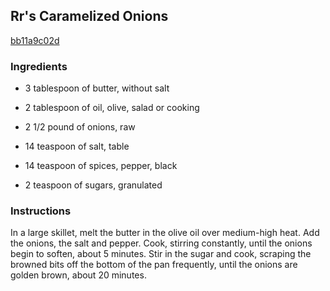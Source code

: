 ## Rr's Caramelized Onions

[bb11a9c02d](http://www.food.com/recipe/rrs-caramelized-onions-209735)

### Ingredients

 - 3 tablespoon of butter, without salt

 - 2 tablespoon of oil, olive, salad or cooking

 - 2 1/2 pound of onions, raw

 - 14 teaspoon of salt, table

 - 14 teaspoon of spices, pepper, black

 - 2 teaspoon of sugars, granulated

### Instructions

In a large skillet, melt the butter in the olive oil over medium-high heat. Add the onions, the salt and pepper. Cook, stirring constantly, until the onions begin to soften, about 5 minutes. Stir in the sugar and cook, scraping the browned bits off the bottom of the pan frequently, until the onions are golden brown, about 20 minutes.